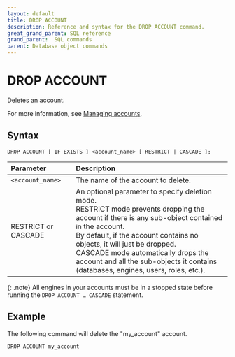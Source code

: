 ```yaml
---
layout: default
title: DROP ACCOUNT
description: Reference and syntax for the DROP ACCOUNT command.
great_grand_parent: SQL reference
grand_parent:  SQL commands
parent: Database object commands
---
```


# DROP ACCOUNT
Deletes an account.

For more information, see [Managing accounts](../../../Guides/managing-your-organization/managing-accounts.md).

## Syntax

```DROP ACCOUNT [ IF EXISTS ] <account_name> [ RESTRICT | CASCADE ];```


| Parameter  | Description |
| :--------- | :---------- |
| `<account_name>`  | The name of the account to delete. |   
| RESTRICT or CASCADE | An optional parameter to specify deletion mode.<br>RESTRICT mode prevents dropping the account if there is any sub-object contained in the account.<Br>By default, if the account contains no objects, it will just be dropped.<br>CASCADE mode automatically drops the account and all the sub-objects it contains (databases, engines, users, roles, etc.).

{: .note} 
All engines in your accounts must be in a stopped state before running the `DROP ACCOUNT … CASCADE` statement.                 

## Example

The following command will delete the "my_account" account. 

```DROP ACCOUNT my_account```
